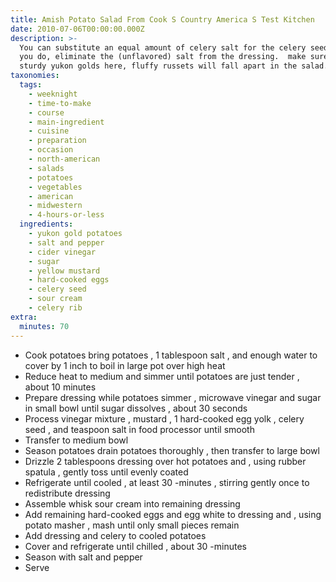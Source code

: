 ```yaml
---
title: Amish Potato Salad From Cook S Country America S Test Kitchen
date: 2010-07-06T00:00:00.000Z
description: >-
  You can substitute an equal amount of celery salt for the celery seed, but if
  you do, eliminate the (unflavored) salt from the dressing.  make sure to use
  sturdy yukon golds here, fluffy russets will fall apart in the salad.
taxonomies:
  tags:
    - weeknight
    - time-to-make
    - course
    - main-ingredient
    - cuisine
    - preparation
    - occasion
    - north-american
    - salads
    - potatoes
    - vegetables
    - american
    - midwestern
    - 4-hours-or-less
  ingredients:
    - yukon gold potatoes
    - salt and pepper
    - cider vinegar
    - sugar
    - yellow mustard
    - hard-cooked eggs
    - celery seed
    - sour cream
    - celery rib
extra:
  minutes: 70
---
```

 - Cook potatoes bring potatoes , 1 tablespoon salt , and enough water to cover by 1 inch to boil in large pot over high heat
 - Reduce heat to medium and simmer until potatoes are just tender , about 10 minutes
 - Prepare dressing while potatoes simmer , microwave vinegar and sugar in small bowl until sugar dissolves , about 30 seconds
 - Process vinegar mixture , mustard , 1 hard-cooked egg yolk , celery seed , and teaspoon salt in food processor until smooth
 - Transfer to medium bowl
 - Season potatoes drain potatoes thoroughly , then transfer to large bowl
 - Drizzle 2 tablespoons dressing over hot potatoes and , using rubber spatula , gently toss until evenly coated
 - Refrigerate until cooled , at least 30 -minutes , stirring gently once to redistribute dressing
 - Assemble whisk sour cream into remaining dressing
 - Add remaining hard-cooked eggs and egg white to dressing and , using potato masher , mash until only small pieces remain
 - Add dressing and celery to cooled potatoes
 - Cover and refrigerate until chilled , about 30 -minutes
 - Season with salt and pepper
 - Serve
